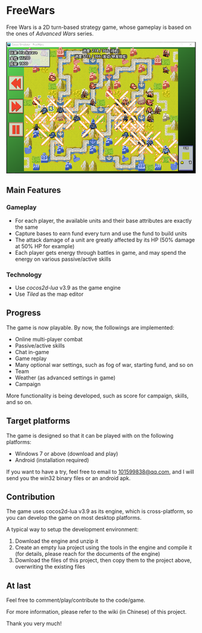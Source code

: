 # FreeWars
Free Wars is a 2D turn-based strategy game, whose gameplay is based on the ones of *Advanced Wars* series.

![Screenshot](https://github.com/Babygogogo/FreeWars/raw/master/external/Screenshots/screenshot.PNG)

## Main Features
### Gameplay
- For each player, the available units and their base attributes are exactly the same
- Capture bases to earn fund every turn and use the fund to build units
- The attack damage of a unit are greatly affected by its HP (50% damage at 50% HP for example)
- Each player gets energy through battles in game, and may spend the energy on various passive/active skills

### Technology
- Use *cocos2d-lua* v3.9 as the game engine
- Use *Tiled* as the map editor

## Progress
The game is now playable. By now, the followings are implemented:
- Online multi-player combat
- Passive/active skills
- Chat in-game
- Game replay
- Many optional war settings, such as fog of war, starting fund, and so on
- Team
- Weather (as advanced settings in game)
- Campaign

More functionality is being developed, such as score for campaign, skills, and so on.

## Target platforms
The game is designed so that it can be played with on the following platforms:
- Windows 7 or above (download and play)
- Android (installation required)

If you want to have a try, feel free to email to 101599838@qq.com, and I will send you the win32 binary files or an android apk.

## Contribution
The game uses cocos2d-lua v3.9 as its engine, which is cross-platform, so you can develop the game on most desktop platforms.

A typical way to setup the development environment:

1. Download the engine and unzip it
2. Create an empty lua project using the tools in the engine and compile it (for details, please reach for the documents of the engine)
3. Download the files of this project, then copy them to the project above, overwriting the existing files

## At last
Feel free to comment/play/contribute to the code/game.

For more information, please refer to the wiki (in Chinese) of this project.

Thank you very much!
